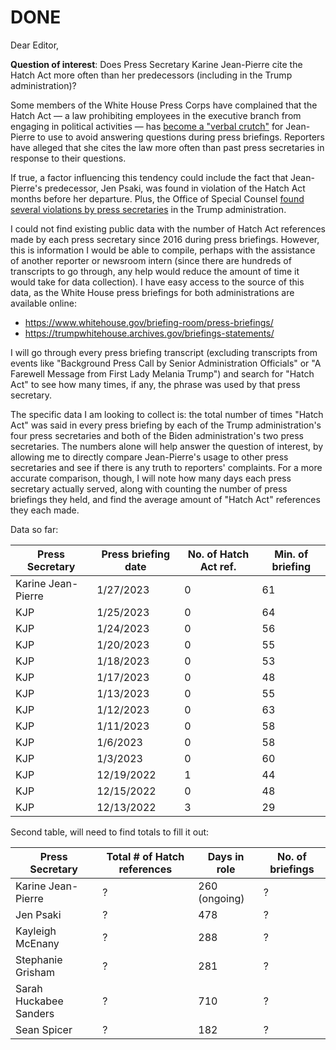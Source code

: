 # DONE

Dear Editor,

**Question of interest**: Does Press Secretary Karine Jean-Pierre cite the Hatch Act more often than her predecessors (including in the Trump administration)?

Some members of the White House Press Corps have complained that the Hatch Act — a law prohibiting employees in the executive branch from engaging in political activities — has [become a "verbal crutch"](https://www.politico.com/newsletters/west-wing-playbook/2022/12/15/the-hatch-act-prevents-you-from-reading-this-email-00074209) for Jean-Pierre to use to avoid answering questions during press briefings. Reporters have alleged that she cites the law more often than past press secretaries in response to their questions. 

If true, a factor influencing this tendency could include the fact that Jean-Pierre's predecessor, Jen Psaki, was found in violation of the Hatch Act months before her departure. Plus, the Office of Special Counsel [found several violations by press secretaries](https://www.pbs.org/newshour/politics/probe-finds-trump-officials-repeatedly-violated-hatch-act) in the Trump administration.

I could not find existing public data with the number of Hatch Act references made by each press secretary since 2016 during press briefings. However, this is information I would be able to compile, perhaps with the assistance of another reporter or newsroom intern (since there are hundreds of transcripts to go through, any help would reduce the amount of time it would take for data collection). I have easy access to the source of this data, as the White House press briefings for both administrations are available online:
* https://www.whitehouse.gov/briefing-room/press-briefings/
* https://trumpwhitehouse.archives.gov/briefings-statements/

I will go through every press briefing transcript (excluding transcripts from events like "Background Press Call by Senior Administration Officials" or "A Farewell Message from First Lady Melania Trump") and search for "Hatch Act" to see how many times, if any, the phrase was used by that press secretary.

The specific data I am looking to collect is: the total number of times "Hatch Act" was said in every press briefing by each of the Trump administration's four press secretaries and both of the Biden administration's two press secretaries. The numbers alone will help answer the question of interest, by allowing me to directly compare Jean-Pierre's usage to other press secretaries and see if there is any truth to reporters' complaints. For a more accurate comparison, though, I will note how many days each press secretary actually served, along with counting the number of press briefings they held, and find the average amount of "Hatch Act" references they each made. 

Data so far:

|Press Secretary|Press briefing date|No. of Hatch Act ref.|Min. of briefing|
---|---|---|---|
|Karine Jean-Pierre|1/27/2023|0|61|
|KJP|1/25/2023|0|64|
|KJP|1/24/2023|0|56|
|KJP|1/20/2023|0|55|
|KJP|1/18/2023|0|53|
|KJP|1/17/2023|0|48|
|KJP|1/13/2023|0|55|
|KJP|1/12/2023|0|63|
|KJP|1/11/2023|0|58|
|KJP|1/6/2023|0|58|
|KJP|1/3/2023|0|60|
|KJP|12/19/2022|1|44|
|KJP|12/15/2022|0|48|
|KJP|12/13/2022|3|29|

Second table, will need to find totals to fill it out:

|Press Secretary|Total # of Hatch references|Days in role|No. of briefings|
---|---|---|---|
Karine Jean-Pierre|?|260 (ongoing)|?|
Jen Psaki|?|478|?|
Kayleigh McEnany|?|288|?|
Stephanie Grisham|?|281|?|
Sarah Huckabee Sanders|?|710|?|
Sean Spicer|?|182|?|
